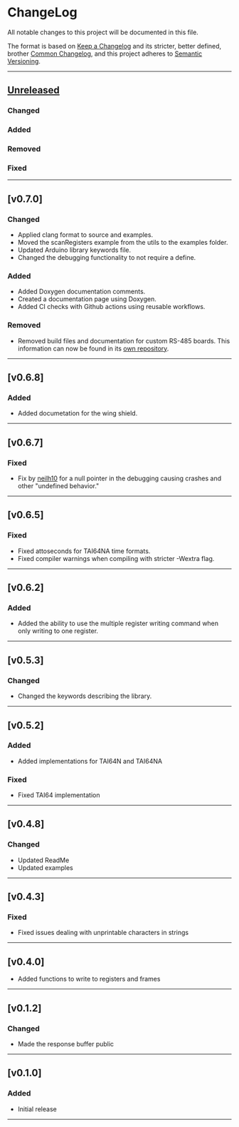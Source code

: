 # ChangeLog

All notable changes to this project will be documented in this file.

The format is based on [Keep a Changelog](https://keepachangelog.com/en/1.0.0/)
and its stricter, better defined, brother [Common Changelog](https://common-changelog.org/),
and this project adheres to [Semantic Versioning](https://semver.org/spec/v2.0.0.html).

***

## [Unreleased]

### Changed

### Added

### Removed

### Fixed

***

## [v0.7.0]

### Changed

- Applied clang format to source and examples.
- Moved the scanRegisters example from the utils to the examples folder.
- Updated Arduino library keywords file.
- Changed the debugging functionality to not require a define.

### Added

- Added Doxygen documentation comments.
- Created a documentation page using Doxygen.
- Added CI checks with Github actions using reusable workflows.

### Removed

- Removed build files and documentation for custom RS-485 boards.
This information can now be found in its [own repository](https://github.com/EnviroDIY/Mayfly-Modbus-Wing).

***

## [v0.6.8]

### Added

- Added documetation for the wing shield.

***

## [v0.6.7]

### Fixed

- Fix by [neilh10](https://github.com/neilh10) for a null pointer in the debugging causing crashes and other "undefined behavior."

***

## [v0.6.5]

### Fixed

- Fixed attoseconds for TAI64NA time formats.
- Fixed compiler warnings when compiling with stricter -Wextra flag.

***

## [v0.6.2]

### Added

- Added the ability to use the multiple register writing command when only writing to one register.

***

## [v0.5.3]

### Changed

- Changed the keywords describing the library.

***

## [v0.5.2]

### Added

- Added implementations for TAI64N and TAI64NA

### Fixed

- Fixed TAI64 implementation

***

## [v0.4.8]

### Changed

- Updated ReadMe
- Updated examples

***

## [v0.4.3]

### Fixed

- Fixed issues dealing with unprintable characters in strings

***

## [v0.4.0]

- Added functions to write to registers and frames

***

## [v0.1.2]

### Changed

- Made the response buffer public

***

## [v0.1.0]

### Added

- Initial release

***

[Unreleased]: https://github.com/EnviroDIY/ModularSensors/compare/v0.7.0
[0.7.0]: https://github.com/EnviroDIY/ModularSensors/releases/tag/v0.6.8
[0.6.8]: https://github.com/EnviroDIY/ModularSensors/releases/tag/v0.6.8
[0.6.7]: https://github.com/EnviroDIY/ModularSensors/releases/tag/v0.6.7
[0.6.5]: https://github.com/EnviroDIY/ModularSensors/releases/tag/v0.6.5
[0.6.2]: https://github.com/EnviroDIY/ModularSensors/releases/tag/v0.6.2
[0.5.3]: https://github.com/EnviroDIY/ModularSensors/releases/tag/v0.5.3
[0.5.2]: https://github.com/EnviroDIY/ModularSensors/releases/tag/v0.5.2
[0.4.8]: https://github.com/EnviroDIY/ModularSensors/releases/tag/v0.4.8
[0.4.7]: https://github.com/EnviroDIY/ModularSensors/releases/tag/v0.4.7
[0.4.3]: https://github.com/EnviroDIY/ModularSensors/releases/tag/v0.4.3
[0.4.0]: https://github.com/EnviroDIY/ModularSensors/releases/tag/v0.4.0
[0.1.2]: https://github.com/EnviroDIY/ModularSensors/releases/tag/v0.1.2
[0.1.0]: https://github.com/EnviroDIY/ModularSensors/releases/tag/v0.1.0

[//]: # ( @tableofcontents{XML:1} )

[//]: # ( @m_footernavigation )
